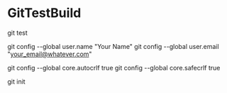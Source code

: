 # GitTestBuild
git test

git config --global user.name "Your Name"
git config --global user.email "your_email@whatever.com"

git config --global core.autocrlf true
git config --global core.safecrlf true

git init

